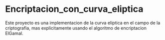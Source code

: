 # Encriptacion_con_curva_eliptica
Este proyecto es una implementacion de la curva eliptica en el campo de la criptografia, mas explicitamente usando el algoritmo de encriptacion ElGamal.
